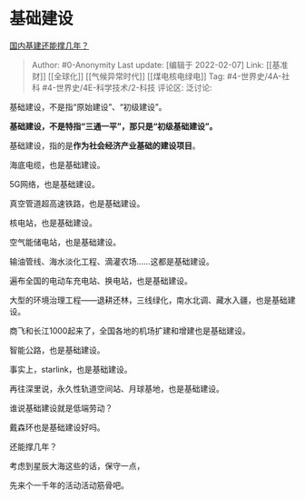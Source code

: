 # 基础建设
[国内基建还能撑几年？](https://www.zhihu.com/question/428620404/answer/2325146576)

> Author: #0-Anonymity
> Last update: [编辑于 2022-02-07]
> Link: [[基准财]] [[全球化]] [[气候异常时代]] [[煤电核电绿电]]
> Tag: #4-世界史/4A-社科 #4-世界史/4E-科学技术/2-科技
> 评论区:
> 泛讨论:

基础建设，不是指“原始建设”、“初级建设”。

**基础建设，不是特指“三通一平”，那只是“初级基础建设”。**

基础建设，指的是**作为社会经济产业基础的建设项目**。

海底电缆，也是基础建设。

5G网络，也是基础建设。

真空管道超高速铁路，也是基础建设。

核电站，也是基础建设。

空气能储电站，也是基础建设。

输油管线、海水淡化工程、滴灌农场……这都是基础建设。

遍布全国的电动车充电站、换电站，也是基础建设。

大型的环境治理工程——退耕还林，三线绿化，南水北调、藏水入疆，也是基础建设。

商飞和长江1000起来了，全国各地的机场扩建和增建也是基础建设。

智能公路，也是基础建设。

事实上，starlink，也是基础建设。

再往深里说，永久性轨道空间站、月球基地，也是基础建设。

谁说基础建设就是低端劳动？

戴森环也是基础建设好吗。

还能撑几年？

考虑到星辰大海这些的话，保守一点，

先来个一千年的活动活动筋骨吧。
